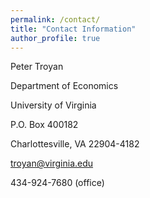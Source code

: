 ```yaml
---
permalink: /contact/
title: "Contact Information"
author_profile: true
---
```


Peter Troyan

Department of Economics

University of Virginia

P.O. Box 400182

Charlottesville, VA 22904-4182
 
troyan@virginia.edu

434-924-7680 (office)



